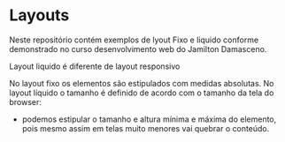 # Layouts

Neste repositório contém exemplos de lyout Fixo e liquido conforme demonstrado no curso desenvolvimento web do Jamilton Damasceno.

Layout liquido é diferente de layout responsivo

No layout fixo os elementos são estipulados com medidas absolutas.
No layout líquido o tamanho é definido de acordo com o tamanho da tela do browser:
  - podemos estipular o tamanho e altura mínima e máxima do elemento, pois mesmo assim em telas muito menores vai quebrar o conteúdo.